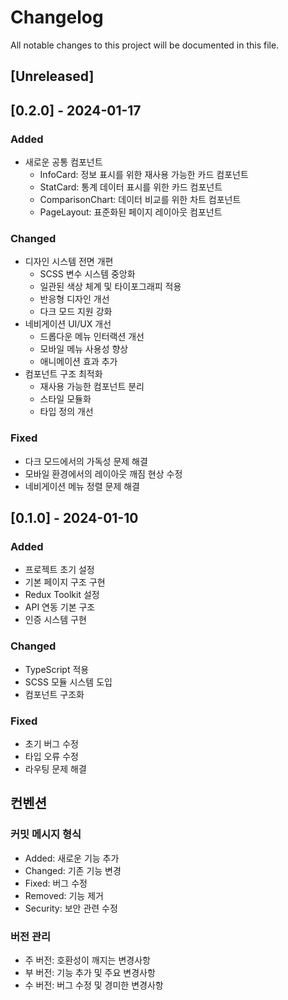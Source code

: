 # Changelog

All notable changes to this project will be documented in this file.

## [Unreleased]

## [0.2.0] - 2024-01-17

### Added
- 새로운 공통 컴포넌트
  - InfoCard: 정보 표시를 위한 재사용 가능한 카드 컴포넌트
  - StatCard: 통계 데이터 표시를 위한 카드 컴포넌트
  - ComparisonChart: 데이터 비교를 위한 차트 컴포넌트
  - PageLayout: 표준화된 페이지 레이아웃 컴포넌트

### Changed
- 디자인 시스템 전면 개편
  - SCSS 변수 시스템 중앙화
  - 일관된 색상 체계 및 타이포그래피 적용
  - 반응형 디자인 개선
  - 다크 모드 지원 강화
- 네비게이션 UI/UX 개선
  - 드롭다운 메뉴 인터랙션 개선
  - 모바일 메뉴 사용성 향상
  - 애니메이션 효과 추가
- 컴포넌트 구조 최적화
  - 재사용 가능한 컴포넌트 분리
  - 스타일 모듈화
  - 타입 정의 개선

### Fixed
- 다크 모드에서의 가독성 문제 해결
- 모바일 환경에서의 레이아웃 깨짐 현상 수정
- 네비게이션 메뉴 정렬 문제 해결

## [0.1.0] - 2024-01-10

### Added
- 프로젝트 초기 설정
- 기본 페이지 구조 구현
- Redux Toolkit 설정
- API 연동 기본 구조
- 인증 시스템 구현

### Changed
- TypeScript 적용
- SCSS 모듈 시스템 도입
- 컴포넌트 구조화

### Fixed
- 초기 버그 수정
- 타입 오류 수정
- 라우팅 문제 해결

## 컨벤션

### 커밋 메시지 형식
- Added: 새로운 기능 추가
- Changed: 기존 기능 변경
- Fixed: 버그 수정
- Removed: 기능 제거
- Security: 보안 관련 수정

### 버전 관리
- 주 버전: 호환성이 깨지는 변경사항
- 부 버전: 기능 추가 및 주요 변경사항
- 수 버전: 버그 수정 및 경미한 변경사항
